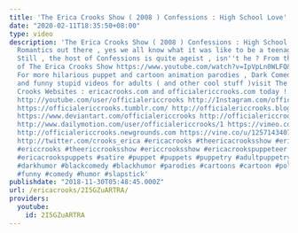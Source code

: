 ```yaml
---
title: 'The Erica Crooks Show ( 2008 ) Confessions : High School Love'
date: "2020-02-11T18:35:50+08:00"
type: video
description: 'The Erica Crooks Show ( 2008 ) Confessions : High School Love For those
  Romantics out there , yes we all know what it was like to be a teenage romantic.
  Still , the host of Confessions is quite ageist , isn''t he ? From the 2008 Season
  of The Erica Crooks Show https://www.youtube.com/watch?v=IpVpLn0WLFQ&list=PLJLbzpbdP5rl6qgOC8pY8Pe8HoN85-GC_
  For more hilarious puppet and cartoon animation parodies , Dark Comedy humor , satires
  and funny stupid videos for adults ( and other cool stuff )visit The Official Erica
  Crooks Websites : ericacrooks.com and officialericcrooks.com today ! http://facebook.com/officialericcrooks
  http://youtube.com/user/officialericcrooks http://Instagram.com/officialericcrooks/
  https://officialericcrooks.tumblr.com/ http://officialericcrooks.blogspot.com/ https://officialericcrooks.wordpress.com
  https://www.deviantart.com/officialericcrooks http://officialericcrooks.newgrounds.com/follow
  http://www.dailymotion.com/user/officialericcrooks/1 https://vimeo.com/officialericcrooks
  http://officialericcrooks.newgrounds.com https://vine.co/u/1257143407999610880 https://www.pinterest.com/officialec1/
  http://twitter.com/crooks_erica #ericacrooks #theericacrooksshow #ericacrooksshow
  #ericcrooks #theericcrooksshow #ericcrooksshow #ericacrookspuppeteer #ericacrookspuppet
  #ericacrookspuppets #satire #puppet #puppets #puppetry #adultpuppetry #darkcomedy
  #darkhumor #blackcomedy #blackhumor #parodies #cartoons #cartoon #politicalsatire
  #funny #comedy #humor #slapstick'
publishdate: "2018-11-30T05:48:45.000Z"
url: /ericacrooks/2I5GZuARTRA/
providers:
  youtube:
    id: 2I5GZuARTRA
---
```

